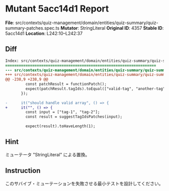 # Mutant 5acc14d1 Report

**File**: src/contexts/quiz-management/domain/entities/quiz-summary/quiz-summary-patches.spec.ts
**Mutator**: StringLiteral
**Original ID**: 4357
**Stable ID**: 5acc14d1
**Location**: L242:10–L242:37

## Diff

```diff
Index: src/contexts/quiz-management/domain/entities/quiz-summary/quiz-summary-patches.spec.ts
===================================================================
--- src/contexts/quiz-management/domain/entities/quiz-summary/quiz-summary-patches.spec.ts	original
+++ src/contexts/quiz-management/domain/entities/quiz-summary/quiz-summary-patches.spec.ts	mutated #4357
@@ -238,9 +238,9 @@
         const patchResult = functionPatch();
         expect(patchResult.tagIds).toEqual(["valid-tag", "another-tag"]);
       });
 
-      it("should handle valid array", () => {
+      it("", () => {
         const input = ["tag-1", "tag-2"];
         const result = suggestTagIdsPatches(input);
 
         expect(result).toHaveLength(1);
```

## Hint

ミューテータ "StringLiteral" による置換。

## Instruction

このサバイブ・ミューテーションを失敗させる最小テストを設計してください。
